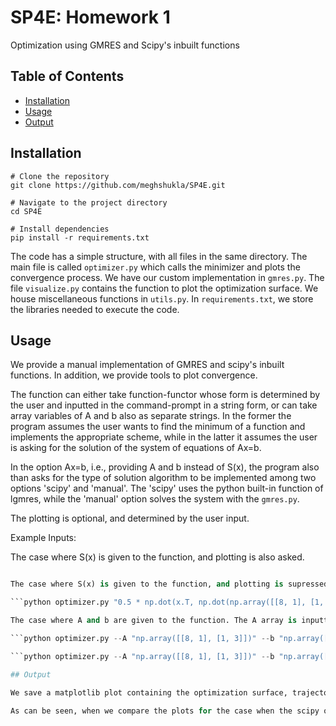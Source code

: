 # SP4E: Homework 1

Optimization using GMRES and Scipy's inbuilt functions

## Table of Contents

- [Installation](#installation)
- [Usage](#usage)
- [Output](#output)


## Installation

```
# Clone the repository
git clone https://github.com/meghshukla/SP4E.git

# Navigate to the project directory
cd SP4E

# Install dependencies
pip install -r requirements.txt
```

The code has a simple structure, with all files in the same directory. The main file is called ```optimizer.py``` which calls the minimizer and plots the convergence process. We have our custom implementation in ```gmres.py```. The file ```visualize.py``` contains the function to plot the optimization surface. We house miscellaneous functions in ```utils.py```. In ```requirements.txt```, we store the libraries needed to execute the code.


## Usage

We provide a manual implementation of GMRES and scipy's inbuilt functions.
In addition, we provide tools to plot convergence.

The function can either take function-functor whose form is determined by the user and inputted in the command-prompt in a string form, or can take array variables of A and b also as separate strings. In the former the program assumes the user wants to find the minimum of a function and implements the appropriate scheme, while in the latter it assumes the user is asking for the solution of the system of equations of Ax=b.

In the option Ax=b, i.e., providing A and b instead of S(x), the program also than asks for the type of solution algorithm to be implemented among two options 'scipy' and 'manual'. The 'scipy' uses the python built-in function of lgmres, while the 'manual' option solves the system with the ```gmres.py```.

The plotting is optional, and determined by the user input. 

Example Inputs:

The case where S(x) is given to the function, and plotting is also asked. 

```python optimizer.py "0.5 * np.dot(x.T, np.dot(np.array([[8, 1], [1, 3]]), x)) - np.dot(np.array([2, 4]), x)" --plot 

The case where S(x) is given to the function, and plotting is supressed. 

```python optimizer.py "0.5 * np.dot(x.T, np.dot(np.array([[8, 1], [1, 3]]), x)) - np.dot(np.array([2, 4]), x)" 

The case where A and b are given to the function. The A array is inputted after --A, and the arrray b is inputted after b. Then the solution approach is prescribed by the user after the "--solution". The user can choose either manual or scipy as explained above, the examples are given below:

```python optimizer.py --A "np.array([[8, 1], [1, 3]])" --b "np.array([2, 4])" --solution manual --plot

```python optimizer.py --A "np.array([[8, 1], [1, 3]])" --b "np.array([2, 4])" --solution scipy --plot

## Output

We save a matplotlib plot containing the optimization surface, trajectory of the point, and optimized value. An example plot is in this repository with the name: ```manual_gmres.png``` 

As can be seen, when we compare the plots for the case when the scipy optimisation methods is used ("minimize") and the case when the gmres algorithm is used, the latter is more efficient and faster in finding the optimal solution as it takes less steps to reach the solution.
